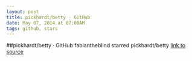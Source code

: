 ```yaml
---
layout: post
title: pickhardt/betty · GitHub
date: May 07, 2014 at 07:00AM
tags: github, stars
---
```

##pickhardt/betty · GitHub
fabiantheblind starred pickhardt/betty
[link to source](http://ift.tt/1s8l0BK) 
